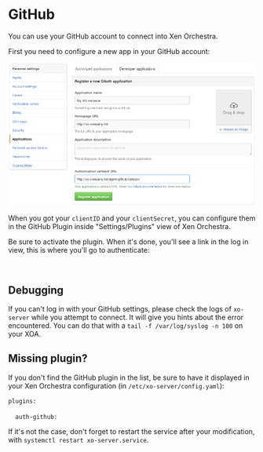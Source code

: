 # GitHub

You can use your GitHub account to connect into Xen Orchestra.

First you need to configure a new app in your GitHub account:

![](https://github.com/vatesfr/xo-server-auth-github/blob/master/github.png)

When you got your `clientID` and your `clientSecret`, you can configure them in the GitHub Plugin inside "Settings/Plugins" view of Xen Orchestra.

Be sure to activate the plugin. When it's done, you'll see a link in the log in view, this is where you'll go to authenticate:

![]()

## Debugging

If you can't log in with your GitHub settings, please check the logs of `xo-server` while you attempt to connect. It will give you hints about the error encountered. You can do that with a `tail -f /var/log/syslog -n 100` on your XOA.

## Missing plugin?

If you don't find the GitHub plugin in the list, be sure to have it displayed in your Xen Orchestra configuration (in `/etc/xo-server/config.yaml`):

```
plugins:

  auth-github:
```

If it's not the case, don't forget to restart the service after your modification, with `systemctl restart xo-server.service`.